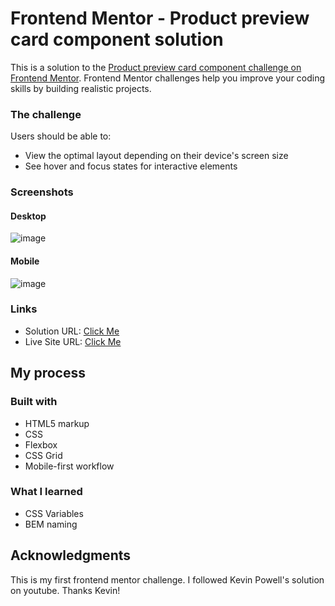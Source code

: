# Frontend Mentor - Product preview card component solution

This is a solution to the [Product preview card component challenge on Frontend Mentor](https://www.frontendmentor.io/challenges/product-preview-card-component-GO7UmttRfa). Frontend Mentor challenges help you improve your coding skills by building realistic projects.

### The challenge

Users should be able to:

- View the optimal layout depending on their device's screen size
- See hover and focus states for interactive elements

### Screenshots
#### Desktop
 ![image](https://github.com/gauravvsgithub/PerfumeProduct-FrontendMentor/assets/54109748/aab59fe2-60ce-4164-857d-94691b54b0e3)
#### Mobile
 ![image](https://github.com/gauravvsgithub/PerfumeProduct-FrontendMentor/assets/54109748/c03bcd7e-01d2-459f-b088-c1184ae29382)



### Links

- Solution URL: [Click Me](https://github.com/gauravvsgithub/PerfumeProduct-FrontendMentor)
- Live Site URL: [Click Me](https://gauravvsgithub.github.io/PerfumeProduct-FrontendMentor/)

## My process

### Built with

- HTML5 markup
- CSS
- Flexbox
- CSS Grid
- Mobile-first workflow

### What I learned

- CSS Variables
- BEM naming

## Acknowledgments

This is my first frontend mentor challenge. I followed Kevin Powell's solution on youtube. Thanks Kevin!

